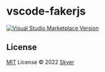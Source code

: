 # vscode-fakerjs

<a href="https://marketplace.visualstudio.com/items?itemName=skyer.vscode-fakerjs" target="__blank"><img src="https://img.shields.io/visual-studio-marketplace/v/skyer.vscode-fakerjs.svg?color=eee&amp;label=VS%20Code%20Marketplace&logo=visual-studio-code" alt="Visual Studio Marketplace Version" /></a>

## License

[MIT](./LICENSE) License © 2022 [Skyer](https://github.com/skyeryg)
